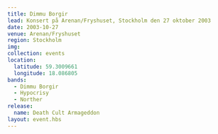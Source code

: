 ```yaml
---
title: Dimmu Borgir
lead: Konsert på Arenan/Fryshuset, Stockholm den 27 oktober 2003
date: 2003-10-27
venue: Arenan/Fryshuset
region: Stockholm
img:
collection: events
location:
  latitude: 59.3009661
  longitude: 18.086805
bands:
  - Dimmu Borgir
  - Hypocrisy
  - Norther
release:
  name: Death Cult Armageddon
layout: event.hbs
---
```

